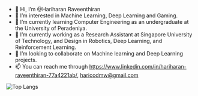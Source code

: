 - 👋 Hi, I’m @Hariharan Raveenthiran
- 👀 I’m interested in Machine Learning, Deep Learning and Gaming.
- 🌱 I’m currently learning Computer Engineering as an undergraduate at the University of Peradeniya.
- 🌱 I’m currently working as a Research Assistant at Singapore University of Technology, and Design in Robotics, Deep Learning, and Reinforcement Learning.
- 💞️ I’m looking to collaborate on Machine learning and Deep Learning projects.
- 📫 You can reach me through https://www.linkedin.com/in/hariharan-raveenthiran-77a4221ab/, haricodmw@gmail.com

<!---
Hari25483/Hari25483 is a ✨ special ✨ repository because its `README.md` (this file) appears on your GitHub profile.
You can click the Preview link to take a look at your changes.
--->



![Top Langs](https://github-readme-stats.vercel.app/api/top-langs/?username=Hari25483&theme=radical)
